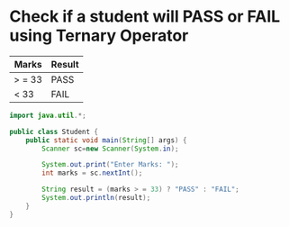 # Check if a student will PASS or FAIL using Ternary Operator
| Marks | Result |
|-------|--------|
| > = 33 | PASS |
| < 33 | FAIL |

```java
import java.util.*;

public class Student {
    public static void main(String[] args) {
        Scanner sc=new Scanner(System.in);

        System.out.print("Enter Marks: ");
        int marks = sc.nextInt();

        String result = (marks > = 33) ? "PASS" : "FAIL";
        System.out.println(result);
    }
}
```
